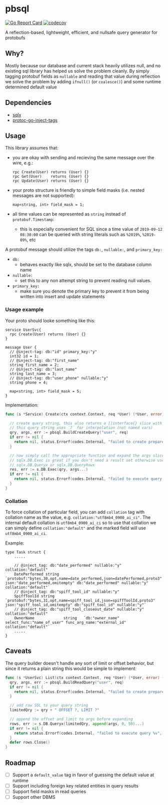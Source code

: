 # pbsql

[![Go Report Card](https://goreportcard.com/badge/github.com/rmilejcz/pbsql)](https://goreportcard.com/report/github.com/rmilejcz/pbsql)
[![codecov](https://codecov.io/gh/rmilejcz/pbsql/branch/master/graph/badge.svg)](https://codecov.io/gh/rmilejcz/pbsql)

A reflection-based, lightweight, efficient, and nullsafe query generator for protobufs

## Why?

Mostly because our database and current stack heavily utilizes null, and no existing sql library has
helped us solve the problem cleanly. By simply tagging protobuf fields as `nullable` and reading that value during
reflection we solve the problem by adding `ifnull()` (or `coalesce()`) and some runtime determined default value

## Dependencies

- [sqlx](https://github.com/jmoiron/sqlx)
- [protoc-go-inject-tags](https://github.com/favadi/protoc-go-inject-tag)

## Usage

This library assumes that:

- you are okay with sending and recieving the same message over the wire, e.g.:

  ```
  rpc Create(User) returns (User) {}
  rpc Get(User)    returns (User) {}
  rpc Update(User) returns (User) {}
  ```

- your proto structure is friendly to simple field masks (i.e. nested messages are not supported):

  ```
  map<string, int> field_mask = 1;
  ```

- all time values can be represented as `string` instead of `protobuf.Timestamp`:
  - this is especially convenient for SQL since a time value of `2019-09-12 08:30:00` can be queried with string literals
    such as `%2019%`, `%2019-09%`, etc

A protobuf message should utilize the tags `db:`, `nullable:`, and `primary_key:`

- `db:`
  - behaves exactly like sqlx, should be set to the database column name
- `nullable:`
  - set this to any non attempt string to prevent reading null values.
- `primary_key:`
  - make sure you denote the primary key to prevent it from being written into insert and update statements

### Usage example

Your proto should looke something like this:

```
service UserSvc{
  rpc Create(User) returns (User) {}
}

message User {
  // @inject-tag: db:"id" primary_key:"y"
  int32 id = 1;
  // @inject-tag: db:"first_name"
  string first_name = 2;
  // @inject-tag: db:"last_name"
  string last_name = 3;
  // @inject-tag: db:"user_phone" nullable:"y"
  string phone = 4;

  map<string, int> field_mask = 5;
}
```

Implementation:

```go
func (s *Service) Create(ctx context.Context, req *User) (*User, error) {

  // create query string, this also returns a []interface{} slice with each arg in order
  // this query string uses `?` for interpolation (not named vars)
  qry, args, err := pbsql.BuildCreateQuery("user", req)
  if err != nil {
    return nil, status.Errorf(codes.Internal, "failed to create prepared query string %v", err)
  }

  // now simply call the appropriate function and expand the args slice
  // sqlx.DB.Exec is great if you don't need a result set otherwise use
  // sqlx.DB.Queryx or sqlx.DB.QueryRowx
  res, err := s.DB.Exec(qry, args...)
  if err != nil {
    return nil, status.Errorf(codes.Internal, "failed to execute query %v", err)
  }
}
```

### Collation
To force collation of particular field, you can add `collation` tag with collation name as the value, e.g. `collation:"utf8mb4_0900_ai_ci"`.
The internal default collation is `utf8mb4_0900_ai_ci` so to use that collation we can simply define `collation:"default"` and the marked field will use `utf8mb4_0900_ai_ci`. 

Example:
```
type Task struct {
	..... 

	// @inject_tag: db:"date_performed" nullable:"y" collation:"default"
	DatePerformed string `protobuf:"bytes,30,opt,name=date_performed,json=datePerformed,proto3" json:"date_performed,omitempty" db:"date_performed" nullable:"y" collation:"default"`
	// @inject_tag: db:"spiff_tool_id" nullable:"y"
	SpiffToolId string `protobuf:"bytes,31,opt,name=spiff_tool_id,json=spiffToolId,proto3" json:"spiff_tool_id,omitempty" db:"spiff_tool_id" nullable:"y"`
	// @inject_tag: db:"spiff_tool_closeout_date" nullable:"y" collation:"default"
	OwnerName             string   `db:"owner_name" select_func:"name_of_user" func_arg_name:"external_id" collation:"default"`
	.....
}
```

## Caveats

The query builder doesn't handle any sort of limit or offset behavior, but since it returns a plain string this would be simple to implement:

```go
func (s *UserSvc) List(ctx context.Context, req *User) (*User, error) {
  qry, args, err := pbsql.BuildReadQuery("user", req)
  if err != nil {
    return nil, status.Errorf(codes.Internal, "failed to create prepared query string %v", err)
  }

  // add raw SQL to your query string
  limitedQry := qry + " OFFSET ?, LIMIT ?"

  // append the offset and limit to args before expanding
  rows, err := s.DB.Queryx(limitedQry, append(args, 0, 50)...)
  if err != nil {
    return status.Errorf(codes.Internal, "failed to execute query %v", err)
  }
  defer rows.Close()
}
```

## Roadmap

- [ ] Support a `default_value` tag in favor of guessing the default value at runtime
- [ ] Support including foreign key related entities in query results
- [ ] Support field masks in read queries
- [ ] Support other DBMS
